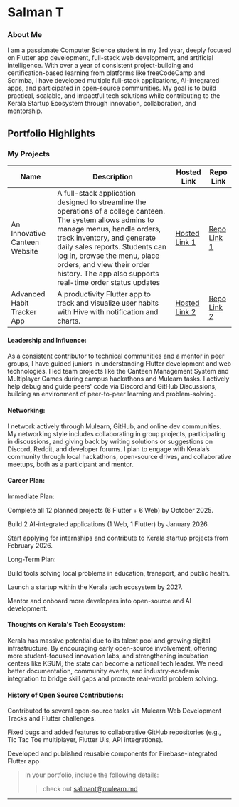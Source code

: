 # Salman T 

### About Me

I am a passionate Computer Science student in my 3rd year, deeply focused on Flutter app development, full-stack web development, and artificial intelligence. With over a year of consistent project-building and certification-based learning from platforms like freeCodeCamp and Scrimba, I have developed multiple full-stack applications, AI-integrated apps, and participated in open-source communities. My goal is to build practical, scalable, and impactful tech solutions while contributing to the Kerala Startup Ecosystem through innovation, collaboration, and mentorship.

## Portfolio Highlights

### My Projects

| Name                | Description                                                               | Hosted Link                              | Repo Link                                                      |
|---------------------|---------------------------------------------------------------------------|------------------------------------------|----------------------------------------------------------------|
| An Innovative Canteen Website | A full-stack application designed to streamline the operations of a college canteen. The system allows admins to manage menus, handle orders, track inventory, and generate daily sales reports. Students can log in, browse the menu, place orders, and view their order history. The app also supports real-time order status updates                                              | [Hosted Link 1](https://example.com](https://canteen-website-frontend-19fp.vercel.app/))    | [Repo Link 1](https://github.com/username/project1](https://github.com/salmanz64/Canteen_Website)) |
| Advanced Habit Tracker App  | A productivity Flutter app to track and visualize user habits with Hive with notification and charts.                                             | [Hosted Link 2](https://example.com](https://habit-now-nu.vercel.app/))    | [Repo Link 2](https://github.com/username/project2](https://github.com/salmanz64/Habit_Now))             |

#### Leadership and Influence:

As a consistent contributor to technical communities and a mentor in peer groups, I have guided juniors in understanding Flutter development and web technologies. I led team projects like the Canteen Management System and Multiplayer Games during campus hackathons and Mulearn tasks. I actively help debug and guide peers' code via Discord and GitHub Discussions, building an environment of peer-to-peer learning and problem-solving.

#### Networking:

I network actively through Mulearn, GitHub, and online dev communities. My networking style includes collaborating in group projects, participating in discussions, and giving back by writing solutions or suggestions on Discord, Reddit, and developer forums. I plan to engage with Kerala’s community through local hackathons, open-source drives, and collaborative meetups, both as a participant and mentor.


#### Career Plan:

Immediate Plan:

Complete all 12 planned projects (6 Flutter + 6 Web) by October 2025.

Build 2 AI-integrated applications (1 Web, 1 Flutter) by January 2026.

Start applying for internships and contribute to Kerala startup projects from February 2026.

Long-Term Plan:

Build tools solving local problems in education, transport, and public health.

Launch a startup within the Kerala tech ecosystem by 2027.

Mentor and onboard more developers into open-source and AI development.



#### Thoughts on Kerala's Tech Ecosystem:

Kerala has massive potential due to its talent pool and growing digital infrastructure. By encouraging early open-source involvement, offering more student-focused innovation labs, and strengthening incubation centers like KSUM, the state can become a national tech leader. We need better documentation, community events, and industry-academia integration to bridge skill gaps and promote real-world problem solving.




#### History of Open Source Contributions:

Contributed to several open-source tasks via Mulearn Web Development Tracks and Flutter challenges.

Fixed bugs and added features to collaborative GitHub repositories (e.g., Tic Tac Toe multiplayer, Flutter UIs, API integrations).

Developed and published reusable components for Firebase-integrated Flutter app





> In your portfolio, include the following details:
>> check out [salmant@mulearn.md](./profiles/vishakhabhayan@mulearn.md](https://salmanz64.github.io/react-portfolio/))

---
